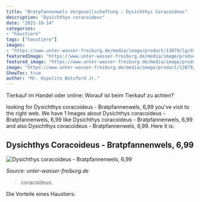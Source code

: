 ```yaml
---
title: "Bratpfannenwels Vergesellschaftung : Dysichthys Coracoideus"
description: "Dysichthys coracoideus"
date: "2021-10-14"
categories:
- "haustiere"
tags: ["haustiere"]
images:
- "https://www.unter-wasser-freiburg.de/media/image/product/13879/lg/dysichthys-coracoideus-bratpfannenwels.jpg"
featuredImage: "https://www.unter-wasser-freiburg.de/media/image/product/13879/lg/dysichthys-coracoideus-bratpfannenwels.jpg"
featured_image: "https://www.unter-wasser-freiburg.de/media/image/product/13879/lg/dysichthys-coracoideus-bratpfannenwels.jpg"
image: "https://www.unter-wasser-freiburg.de/media/image/product/13879/lg/dysichthys-coracoideus-bratpfannenwels.jpg"
ShowToc: true
author: "Mr. Hipolito Botsford Jr."
---
```



Tierkauf im Handel oder online: Worauf ist beim Tierkauf zu achten?

	

		
looking for Dysichthys coracoideus - Bratpfannenwels, 6,99 you've visit to the right web. We have 1 Images about Dysichthys coracoideus - Bratpfannenwels, 6,99 like Dysichthys coracoideus - Bratpfannenwels, 6,99 and also Dysichthys coracoideus - Bratpfannenwels, 6,99. Here it is:
		
    
## Dysichthys Coracoideus - Bratpfannenwels, 6,99

<img loading=lazy src="https://www.unter-wasser-freiburg.de/media/image/product/13879/lg/dysichthys-coracoideus-bratpfannenwels.jpg" onerror="this.onerror=null;this.src='https://tse1.mm.bing.net/th?id=OIP.zT8YbGjYxiy3zskasVY0PQHaHa&amp;pid=15.1';" alt="Dysichthys coracoideus - Bratpfannenwels, 6,99">

_Source: unter-wasser-freiburg.de_

>coracoideus. 

	

Die Vorteile eines Haustiers:

